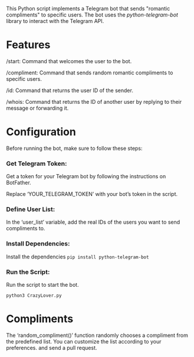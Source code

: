 This Python script implements a Telegram bot that sends "romantic compliments" to specific users. The bot uses the _python-telegram-bot_ library to interact with the Telegram API.

# Features
/start: Command that welcomes the user to the bot.

/compliment: Command that sends random romantic compliments to specific users.

/id: Command that returns the user ID of the sender.

/whois: Command that returns the ID of another user by replying to their message or forwarding it.

# Configuration
Before running the bot, make sure to follow these steps:

### Get Telegram Token:
Get a token for your Telegram bot by following the instructions on BotFather.

Replace ‘YOUR_TELEGRAM_TOKEN’ with your bot’s token in the script.

### Define User List:
In the ‘user_list’ variable, add the real IDs of the users you want to send compliments to.

### Install Dependencies:
Install the dependencies ```pip install python-telegram-bot```

### Run the Script:
Run the script to start the bot.

```python3 CrazyLover.py```

# Compliments
The ‘random_compliment()’ function randomly chooses a compliment from the predefined list. You can customize the list according to your preferences. and send a pull request.
